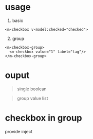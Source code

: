 <!--
 * @Descripttion:
 * @version:
 * @Author: wangjie
 * @Date: 2021-11-09 17:25:19
 * @LastEditors: wangjie
 * @LastEditTime: 2021-11-25 18:38:41
-->

# usage

1. basic

```
<m-checkbox v-model:checked="checked">
```

2. group

```
<m-checkbox-group>
  <m-checkbox value="1" label="tag"/>
</m-checkbox-group>
```

# ouput

> single
> boolean

> group
> value list

# checkbox in group

provide inject
